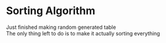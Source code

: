 # Sorting Algorithm
Just finished making random generated table\
The only thing left to do is to make it actually sorting everything
